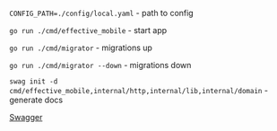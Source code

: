 `CONFIG_PATH=./config/local.yaml` - path to config

`go run ./cmd/effective_mobile` - start app

`go run ./cmd/migrator` - migrations up 

`go run ./cmd/migrator --down` - migrations down

`swag init -d cmd/effective_mobile,internal/http,internal/lib,internal/domain` - generate docs

[Swagger](http://localhost:8000/swagger/index.html)